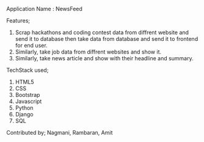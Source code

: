 Application Name : NewsFeed

Features;
1. Scrap hackathons and coding contest data from diffrent website and send it to database then take data from database and send it to frontend for end user.
2. Similarly, take job data from diffrent websites and show it.
3. Similarly, take news article and show with their headline and summary.


TechStack used;
1. HTML5
2. CSS
3. Bootstrap
4. Javascript
5. Python
6. Django
7. SQL


Contributed by;
Nagmani, Rambaran, Amit
